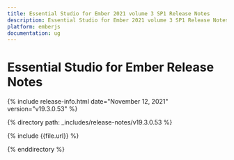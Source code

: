 ```yaml
---
title: Essential Studio for Ember 2021 volume 3 SP1 Release Notes  
description: Essential Studio for Ember 2021 volume 3 SP1 Release Notes  
platform: emberjs
documentation: ug
---
```


# Essential Studio for Ember  Release Notes  

{% include release-info.html date="November 12, 2021"  version="v19.3.0.53" %} 


{% directory path: _includes/release-notes/v19.3.0.53 %}

{% include {{file.url}} %}

{% enddirectory %}